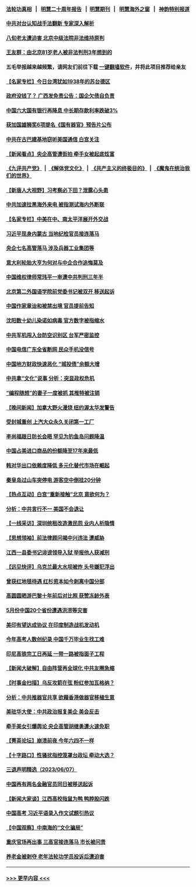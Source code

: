#### [法轮功真相](https://github.com/gfw-breaker/truth/blob/master/README.md?t=0) &nbsp;&nbsp;|&nbsp;&nbsp; [明慧二十周年报告](https://github.com/gfw-breaker/mh-reports/blob/master/README.md?t=0) &nbsp;&nbsp;|&nbsp;&nbsp;[明慧期刊](https://github.com/gfw-breaker/mh-qikan) &nbsp;&nbsp;|&nbsp;&nbsp; [明慧海外之窗](https://github.com/gfw-breaker/mh-news/blob/master/README.md?t=0) &nbsp;&nbsp;|&nbsp;&nbsp; [神韵特别报道](https://github.com/gfw-breaker/mh-news/blob/master/shenyun.md?t=0)
#### [中共对台认知战手法翻新 专家深入解析](../pages/nsc413/n14011845.md?t=06090643) 
#### [八旬老太遭迫害 北京中级法院非法维持原判](../pages/nsc413/n14011579.md?t=06090643) 
#### [王友群：由北京81岁老人被非法判刑3年想到的](../pages/nsc413/n14012647.md?t=06090643) 
#### 五毛举报越来越频繁，请网友们前往下载 [一键翻墙软件](https://github.com/gfw-breaker/ssr-accounts)，并将此项目推荐给亲友
#### [【名家专栏】今日台湾犹如1938年的苏台德区](../pages/nsc413/n14011699.md?t=06090643) 
#### [政府没钱了？ 广西发免责公告：国企欠债自负责](../pages/nsc413/n14012596.md?t=06090643) 
#### [中国六大国有银行再降息 中长期存款利率跌破3%](../pages/nsc413/n14012514.md?t=06090643) 
#### [获加国雄狮奖6项提名《国有器官》预告片公布](../pages/nsc413/n14012594.md?t=06090643) 
#### [中共在古巴建基地窃听美国通信 白宫关注](../pages/nsc413/n14012551.md?t=06090643) 
#### [【新闻看点】央企高管遭街拍 牵手女被起底炫富](../pages/nsc413/n14012548.md?t=06090643) 
#### [《九评共产党》](https://github.com/begood0513/9ping.md/blob/master/README.md) &nbsp;|&nbsp; [《解体党文化》](../../../../jtdwh.md/blob/master/README.md)  &nbsp;|&nbsp; [《共产主义的终极目的》](../../../../gczydzjmd.md/blob/master/README.md) &nbsp;|&nbsp; [《魔鬼在统治我们的世界》](../../../../mgztzwmdsj.md/blob/master/README.md) 
#### [【新唐人大视野】习考察必下田？泄露心头患](../pages/nsc413/n14012503.md?t=06090643) 
#### [中共加速拉黑海外来电 被指测试海内外断联](../pages/nsc413/n14012543.md?t=06090643) 
#### [【名家专栏】中美在中、南太平洋展开外交战](../pages/nsc413/n14011698.md?t=06090643) 
#### [习近平现身内蒙古 当地纪检官员接连落马](../pages/nsc413/n14012533.md?t=06090643) 
#### [央企七名高管落马 涉及兵器工业集团等](../pages/nsc413/n14012419.md?t=06090643) 
#### [意大利轮胎大亨为何对与中企合作追悔莫及](../pages/nsc413/n14011825.md?t=06090643) 
#### [中国维权律师常玮平一审遭中共判刑三年半](../pages/nsc413/n14012333.md?t=06090643) 
#### [北京第二外国语学院前党委书记被双开 移送起诉](../pages/nsc413/n14012300.md?t=06090643) 
#### [中国作家章诒和被禁出境 官员提前告知](../pages/nsc413/n14012363.md?t=06090643) 
#### [沈阳数十幼儿染诺如病毒 官方数字被指缩水](../pages/nsc413/n14012362.md?t=06090643) 
#### [中共军机闯入台防空识别区 台军严密监控](../pages/nsc413/n14012349.md?t=06090643) 
#### [中国电信广东全省断网 民众手机没信号​​​](../pages/nsc413/n14012268.md?t=06090643) 
#### [中国地方财政快速恶化 “城投债”余额大增](../pages/nsc413/n14012242.md?t=06090643) 
#### [中共拿“文化”说事 分析：突显政权危机](../pages/nsc413/n14012227.md?t=06090643) 
#### [“编程随想”的妻子一度被抓 其推特被注销](../pages/nsc413/n14012165.md?t=06090643) 
#### [【晚间新闻】加拿大野火漫烧 纽约渥太华发警告](../pages/nsc413/n14012288.md?t=06090643) 
#### [受封城重创 上汽大众永久关闭第一工厂](../pages/nsc413/n14012226.md?t=06090643) 
#### [李尚福跟日防长会晤 罕见为钓鱼岛问题降温](../pages/nsc413/n14011964.md?t=06090643) 
#### [中国占美进口商品的份额降至17年来最低](../pages/nsc413/n14012106.md?t=06090643) 
#### [韩对华出口依赖度降低 多元化替代市场在崛起](../pages/nsc413/n14012132.md?t=06090643) 
#### [秦皇岛过山车突停电 游客空中倒挂20分钟](../pages/nsc413/n14012109.md?t=06090643) 
#### [【热点互动】白宫“重新接触”北京 意欲何为？](../pages/nsc413/n14011960.md?t=06090643) 
#### [分析：中共言行不一 美国不会退让](../pages/nsc413/n14011970.md?t=06090643) 
#### [【一线采访】深圳统租改造激民怨 业内人析隐情](../pages/nsc413/n14012019.md?t=06090643) 
#### [【思想领袖】前法律顾问揭中兴违法 遭威胁](../pages/nsc413/n14001882.md?t=06090643) 
#### [江西一县委书记诽谤领导入狱 举报他人获减刑](../pages/nsc413/n14011969.md?t=06090643) 
#### [【远见快评】乌克兰最大水坝被炸 头号嫌犯浮出](../pages/nsc413/n14011953.md?t=06090643) 
#### [曾获红地毯待遇 红杉资本如今剥离中国分部](../pages/nsc413/n14011934.md?t=06090643) 
#### [高圆圆晒游巴黎十年前后对比照 获赞冻龄外表](../pages/nsc413/n14011937.md?t=06090643) 
#### [5月份中国20个省份遭遇洪涝等灾害](../pages/nsc413/n14011918.md?t=06090643) 
#### [美印有望达成协议 在印度制造战机发动机](../pages/nsc413/n14011844.md?t=06090643) 
#### [今年高考人数创纪录 中国千万毕业生找工难](../pages/nsc413/n14011922.md?t=06090643) 
#### [印尼高铁完工日再延 一带一路被指面子工程](../pages/nsc413/n14011899.md?t=06090643) 
#### [【新闻大破解】自由阵营再全球化 中共友圈急缩](../pages/nsc413/n14011813.md?t=06090643) 
#### [【时事金扫描】乌反攻箭在弦 粉红参加瓦格纳？](../pages/nsc413/n14011788.md?t=06090643) 
#### [分析：中共推器官共享 欲藉香港做器官移植生意](../pages/nsc413/n14011721.md?t=06090643) 
#### [美驻华大使：中共政治报复美企 美会反击](../pages/nsc413/n14011843.md?t=06090643) 
#### [牵手美女引爆舆论 央企高管胡继勇遭火速免职](../pages/nsc413/n14011875.md?t=06090643) 
#### [【菁英论坛】崩溃前夜 今年六四不一样](../pages/nsc413/n14011950.md?t=06090643) 
#### [【十字路口】性骚扰指控笼罩台政坛 牵动大选？](../pages/nsc413/n14011774.md?t=06090643) 
#### [三退声明精选（2023/06/07）](../pages/nsc413/n14011855.md?t=06090643) 
#### [中国再有两名金融官员同日被移送起诉](../pages/nsc413/n14011594.md?t=06090643) 
#### [【新闻大家谈】江西高校指鼠为鸭 鸭脖股闪跌](../pages/nsc413/n14011770.md?t=06090643) 
#### [中国高考 习近平语录入作文试题引热议](../pages/nsc413/n14011676.md?t=06090643) 
#### [【中国观察】中南海的“文化骗局”](../pages/nsc413/n14011551.md?t=06090643) 
#### [重庆官场再出事 三高官接连落马 市长被问责](../pages/nsc413/n14011532.md?t=06090643) 
#### [养老金被剥夺 老年法轮功学员投诉后遭迫害](../pages/nsc413/n14011154.md?t=06090643) 

----
#### [ >>> 更早内容 <<< ](../indexes/nsc413-earlier.md)
